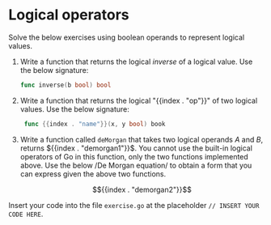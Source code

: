 # Logical operators

Solve the below exercises using boolean operands to represent logical values.

1. Write a function that returns the logical *inverse* of a logical value. Use the below signature:
   
   ```go
   func inverse(b bool) bool
   ```
   
2. Write a function that returns the logical "{{index . "op"}}" of two logical values. Use the below signature:

   ```go
    func {{index . "name"}}(x, y bool) book
   ```

3. Write a function called `deMorgan` that takes two logical operands $A$ and $B$, returns ${{index . "demorgan1"}}$. You cannot use the built-in logical operators of Go in this function, only the two functions implemented above. Use the below /De Morgan equation/ to obtain a form that you can express given the above two functions.

   $${{index . "demorgan2"}}$$

Insert your code into the file `exercise.go` at the placeholder `// INSERT YOUR CODE HERE`.



